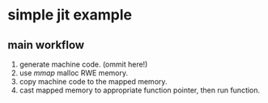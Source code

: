 # simple jit example

## main workflow
1. generate machine code. (ommit here!)
2. use *mmap* malloc RWE memory.
3. copy machine code to the mapped memory.
4. cast mapped memory to appropriate function pointer, then run function.